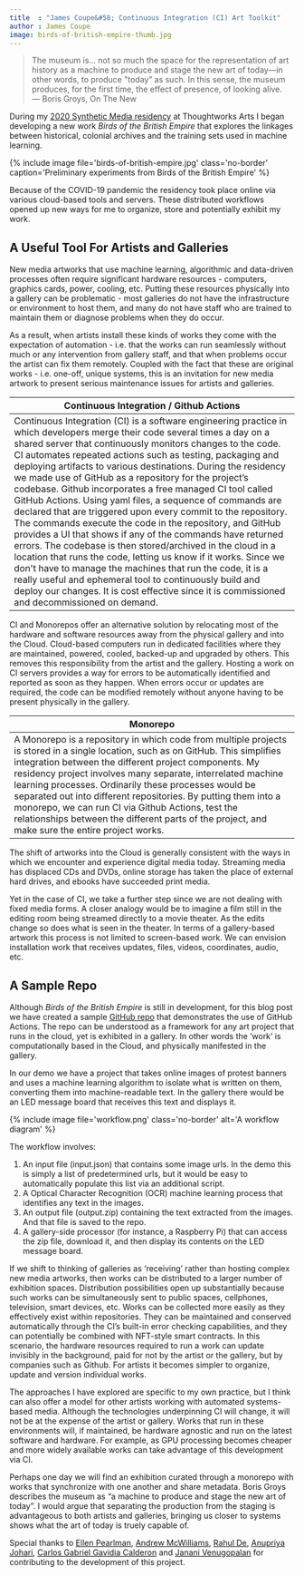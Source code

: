 ```yaml
---
title  : "James Coupe&#58; Continuous Integration (CI) Art Toolkit"
author : James Coupe
image: birds-of-british-empire-thumb.jpg
---
```


> The museum is… not so much the space for the representation of art history as a machine to produce and stage the new art of today—in other words, to produce "today” as such. In this sense, the museum produces, for the first time, the effect of presence, of looking alive.<br><span class='quotee'>— Boris Groys, On The New</span>

During my [2020 Synthetic Media residency](/blog/welcoming-new-residents-synthetic-media/) at Thoughtworks Arts I began developing a new work *Birds of the British Empire* that explores the linkages between historical, colonial archives and the training sets used in machine learning.

{% include image file='birds-of-british-empire.jpg'
   class='no-border'
   caption='Preliminary experiments from Birds of the British Empire' %}

Because of the COVID-19 pandemic the residency took place online via various cloud-based tools and servers. These distributed workflows opened up new ways for me to organize, store and potentially exhibit my work.

<!--excerpt-ends-->

## A Useful Tool For Artists and Galleries
New media artworks that use machine learning, algorithmic and data-driven processes often require significant hardware resources - computers, graphics cards, power, cooling, etc. Putting these resources physically into a gallery can be problematic - most galleries do not have the infrastructure or environment to host them, and many do not have staff who are trained to maintain them or diagnose problems when they do occur.

As a result, when artists install these kinds of works they come with the expectation of automation - i.e. that the works can run seamlessly without much or any intervention from gallery staff, and that when problems occur the artist can fix them remotely. Coupled with the fact that these are original works - i.e. one-off, unique systems, this is an invitation for new media artwork to present serious maintenance issues for artists and galleries.

| Continuous Integration / Github Actions |
| -------- |
| Continuous Integration (CI) is a software engineering practice in which developers merge their code several times a day on a shared server that continuously monitors changes to the code. CI automates repeated actions such as testing, packaging and deploying artifacts to various destinations. During the residency we made use of GitHub as a repository for the project’s codebase. Github incorporates a free managed CI tool called GitHub Actions. Using yaml files, a sequence of commands are declared that are triggered upon every commit to the repository. The commands execute the code in the repository, and GitHub provides a UI that shows if any of the commands have returned errors. The codebase is then stored/archived in the cloud in a location that runs the code, letting us know if it works. Since we don't have to manage the machines that run the code, it is a really useful and ephemeral tool to continuously build and deploy our changes. It is cost effective since it is commissioned and decommissioned on demand.    |

CI and Monorepos offer an alternative solution by relocating most of the hardware and software resources away from the physical gallery and into the Cloud. Cloud-based computers run in dedicated facilities where they are maintained, powered, cooled, backed-up and upgraded by others. This removes this responsibility from the artist and the gallery. Hosting a work on CI servers provides a way for errors to be automatically identified and reported as soon as they happen. When errors occur or updates are required, the code can be modified remotely without anyone having to be present physically in the gallery.

| Monorepo |
| -------- |
|A Monorepo is a repository in which code from multiple projects is stored in a single location, such as on GitHub. This simplifies integration between the different project components. My residency project involves many separate, interrelated machine learning processes. Ordinarily these processes would be separated out into different repositories. By putting them into a monorepo, we can run CI via Github Actions, test the relationships between the different parts of the project, and make sure the entire project works.     |

The shift of artworks into the Cloud is generally consistent with the ways in which we encounter and experience digital media today. Streaming media has displaced CDs and DVDs, online storage has taken the place of external hard drives, and ebooks have succeeded print media.

Yet in the case of CI, we take a further step since we are not dealing with fixed media forms. A closer analogy would be to imagine a film still in the editing room being streamed directly to a movie theater. As the edits change so does what is seen in the theater. In terms of a gallery-based artwork this process is not limited to screen-based work. We can envision installation work that receives updates, files, videos, coordinates, audio, etc.

## A Sample Repo
Although *Birds of the British Empire* is still in development, for this blog post we have created a sample [GitHub repo](https://github.com/anupriyajo/continous-arts) that demonstrates the use of GitHub Actions. The repo can be understood as a framework for any art project that runs in the cloud, yet is exhibited in a gallery. In other words the ‘work’ is computationally based in the Cloud, and physically manifested in the gallery.

In our demo we have a project that takes online images of protest banners and uses a machine learning algorithm to isolate what is written on them, converting them into machine-readable text. In the gallery there would be an LED message board that receives this text and displays it.

{% include image file='workflow.png'
   class='no-border' alt='A workflow diagram' %}

The workflow involves:

1. An input file (input.json) that contains some image urls. In the demo this is simply a list of predetermined urls, but it would be easy to automatically populate this list via an additional script.
1. A Optical Character Recognition (OCR) machine learning process that identifies any text in the images.
1. An output file (output.zip) containing the text extracted from the images. And that file is saved to the repo.
1. A gallery-side processor (for instance, a Raspberry Pi) that can access the zip file, download it, and then display its contents on the LED message board.

If we shift to thinking of galleries as ‘receiving’ rather than hosting complex new media artworks, then works can be distributed to a larger number of exhibition spaces. Distribution possibilities open up substantially because such works can be simultaneously sent  to public spaces, cellphones, television, smart devices, etc. Works can be collected more easily as they effectively exist within repositories. They can be maintained and conserved automatically through the CI’s built-in error checking capabilities, and they can potentially be combined with NFT-style smart contracts.  In this scenario, the hardware resources required to run a work can update invisibly in the background, paid for not by the artist or the gallery, but by companies such as Github. For artists it becomes simpler to organize, update and version individual works.

The approaches I have explored are specific to my own practice, but I think can also offer a model for other artists working with automated systems-based media. Although the technologies underpinning CI will change, it will not be at the expense of the artist or gallery. Works that run in these environments will, if maintained, be hardware agnostic and run on the latest software and hardware. For example, as GPU processing becomes cheaper and more widely available works can take advantage of this development via CI.

Perhaps one day we will find an exhibition curated through a monorepo with works that synchronize with one another and share metadata. Boris Groys describes the museum as  “a machine to produce and stage the new art of today”. I would argue that separating the production from the staging is advantageous to both artists and galleries, bringing us closer to systems shows what the art of today is truely capable of.

Special thanks to [Ellen Pearlman](/bio/ellen-pearlman/), [Andrew McWilliams](/bio/andrew-mcwilliams/), [Rahul De](/profiles/rahul-de), [Anupriya Johari](https://www.linkedin.com/in/anupriyajo/?originalSubdomain=uk), [Carlos Gabriel Gavidia Calderon](https://www.linkedin.com/in/cgavidia/?originalSubdomain=uk) and [Janani Venugopalan](https://www.linkedin.com/in/janani-venugopalan-7197103a/) for contributing to the development of this project.
